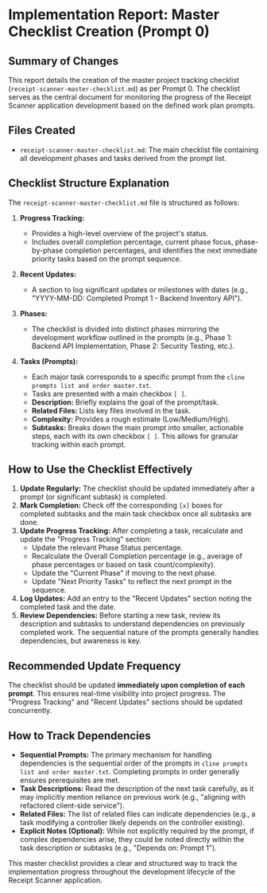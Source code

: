 # Implementation Report: Master Checklist Creation (Prompt 0)

## Summary of Changes

This report details the creation of the master project tracking checklist (`receipt-scanner-master-checklist.md`) as per Prompt 0. The checklist serves as the central document for monitoring the progress of the Receipt Scanner application development based on the defined work plan prompts.

## Files Created

*   `receipt-scanner-master-checklist.md`: The main checklist file containing all development phases and tasks derived from the prompt list.

## Checklist Structure Explanation

The `receipt-scanner-master-checklist.md` file is structured as follows:

1.  **Progress Tracking:**
    *   Provides a high-level overview of the project's status.
    *   Includes overall completion percentage, current phase focus, phase-by-phase completion percentages, and identifies the next immediate priority tasks based on the prompt sequence.

2.  **Recent Updates:**
    *   A section to log significant updates or milestones with dates (e.g., "YYYY-MM-DD: Completed Prompt 1 - Backend Inventory API").

3.  **Phases:**
    *   The checklist is divided into distinct phases mirroring the development workflow outlined in the prompts (e.g., Phase 1: Backend API Implementation, Phase 2: Security Testing, etc.).

4.  **Tasks (Prompts):**
    *   Each major task corresponds to a specific prompt from the `cline prompts list and order master.txt`.
    *   Tasks are presented with a main checkbox `[ ]`.
    *   **Description:** Briefly explains the goal of the prompt/task.
    *   **Related Files:** Lists key files involved in the task.
    *   **Complexity:** Provides a rough estimate (Low/Medium/High).
    *   **Subtasks:** Breaks down the main prompt into smaller, actionable steps, each with its own checkbox `[ ]`. This allows for granular tracking within each prompt.

## How to Use the Checklist Effectively

1.  **Update Regularly:** The checklist should be updated immediately after a prompt (or significant subtask) is completed.
2.  **Mark Completion:** Check off the corresponding `[x]` boxes for completed subtasks and the main task checkbox once all subtasks are done.
3.  **Update Progress Tracking:** After completing a task, recalculate and update the "Progress Tracking" section:
    *   Update the relevant Phase Status percentage.
    *   Recalculate the Overall Completion percentage (e.g., average of phase percentages or based on task count/complexity).
    *   Update the "Current Phase" if moving to the next phase.
    *   Update "Next Priority Tasks" to reflect the next prompt in the sequence.
4.  **Log Updates:** Add an entry to the "Recent Updates" section noting the completed task and the date.
5.  **Review Dependencies:** Before starting a new task, review its description and subtasks to understand dependencies on previously completed work. The sequential nature of the prompts generally handles dependencies, but awareness is key.

## Recommended Update Frequency

The checklist should be updated **immediately upon completion of each prompt**. This ensures real-time visibility into project progress. The "Progress Tracking" and "Recent Updates" sections should be updated concurrently.

## How to Track Dependencies

*   **Sequential Prompts:** The primary mechanism for handling dependencies is the sequential order of the prompts in `cline prompts list and order master.txt`. Completing prompts in order generally ensures prerequisites are met.
*   **Task Descriptions:** Read the description of the next task carefully, as it may implicitly mention reliance on previous work (e.g., "aligning with refactored client-side service").
*   **Related Files:** The list of related files can indicate dependencies (e.g., a task modifying a controller likely depends on the controller existing).
*   **Explicit Notes (Optional):** While not explicitly required by the prompt, if complex dependencies arise, they could be noted directly within the task description or subtasks (e.g., "Depends on: Prompt 1").

This master checklist provides a clear and structured way to track the implementation progress throughout the development lifecycle of the Receipt Scanner application.
